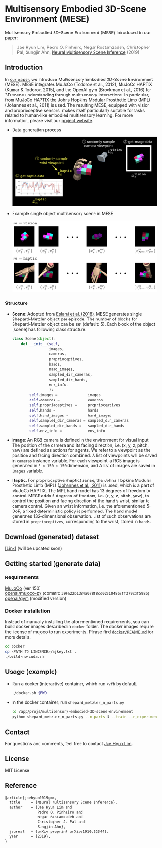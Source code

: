 # Multisensory Embodied 3D-Scene Environment (MESE)
Multisensory Embodied 3D-Scene Environment (MESE) introduced in our paper:
> Jae Hyun Lim, Pedro O. Pinheiro, Negar Rostamzadeh, Christopher Pal, Sungjin Ahn, [Neural Multisensory Scene Inference](https://arxiv.org/abs/1910.02344) (2019)


## Introduction
In [our paper](https://arxiv.org/abs/1910.02344), we introduce Multisensory Embodied 3D-Scene Environment (MESE). MESE integrates MuJoCo (Todorov et al., 2012), MuJoCo HAPTIX (Kumar & Todorov, 2015), and the OpenAI gym (Brockman et al., 2016) for 3D scene understanding through multisensory interactions. In particular, from MuJoCo HAPTIX the Johns Hopkins Modular Prosthetic Limb (MPL) (Johannes et al., 2011) is used. The resulting MESE, equipped with vision and proprioceptive sensors, makes itself particularly suitable for tasks related to human-like embodied multisensory learning. For more information, please visit our [project website](https://sites.google.com/view/generative-multisensory-net).

- Data generation process

  <img src="figs/mese.png" width="600">
  
- Example single object multisensory scene in MESE

  <img src="figs/example_scene.gif" width="600">


### Structure
- **Scene**: Adopted from [Eslami et al. (2018)](https://science.sciencemag.org/node/711469.full), MESE generates single Shepard-Metzler object per episode. The number of blocks for Shepard-Metzler object can be set (default: 5). Each block of the object (scene) has following class structure.
  ```python
  class Scene(object):
      def __init__(self,
                   images,
                   cameras,
                   proprioceptives,
                   hands,
                   hand_images,
                   sampled_dir_cameras,
                   sampled_dir_hands,
                   env_info,
                   ):
          self.images =              images
          self.cameras =             cameras
          self.proprioceptives =     proprioceptives
          self.hands =               hands
          self.hand_images =         hand_images
          self.sampled_dir_cameras = sampled_dir_cameras
          self.sampled_dir_hands =   sampled_dir_hands
          self.env_info =            env_info
  ```

- **Image**: An RGB camera is defined in the environment for visual input. The position of the camera and its facing direction, i.e. (x, y, z, pitch, yaw) are defined as actions for agents. We refer to a viewpoint as the position and facing direction combined. A list of viewpoints will be saved in `cameras` instance variable. For each viewpoint, a RGB image is generated in `3 × 150 × 150` dimension, and A list of images are saved in `images` variable.

- **Haptic**: For proprioceptive (haptic) sense, the Johns Hopkins Modular Prosthetic Limb (MPL) ([Johannes et al., 2011](http://mindtrans.narod.ru/pdfs/Modular_Prosthetic_Limb.pdf)) is used, which is a part of MuJoCo HAPTIX. The MPL hand model has 13 degrees of freedom to control. MESE adds 5 degrees of freedom, i.e. (x, y, z, pitch, yaw), to control the position and facing direction of the hand’s wrist, similar to camera control.
Given an wrist information, i.e. the aforementioned 5-DoF, a fixed deterministic policy is performed. The hand model generates 132-dimensional observation. List of such observations are stored in `proprioceptives`, corresponding to the wrist, stored in `hands`.


## Download (generated) dataset

[[Link]]() (will be updated soon)


## Getting started (generate data)

### Requirements
[MuJoCo](https://mujoco.org/) (ver 150)  
[openai/mujoco-py](openai-mujoco-py) (commit: `399a22b1384a078f8cd02d10486cff379cdf5985`)  
[openai/gym](https://github.com/lim0606/gym) (modified version)

### Docker installation
Instead of manually installing the aforementioned requirements, you can build docker images described in `docker` folder. The docker images require the license of mujoco to run experiments. Please find [`docker/README.md`](https://github.com/lim0606/test-multisensory-embodied-3D-scene-environment/tree/master/docker) for more details.
```sh
cd docker
cp <PATH TO LINCENCE>/mjkey.txt .
./build-no-cuda.sh
```

## Usage (example)

- Run a docker (interactive) container, which run `xvfb` by default.
  ```sh
  ./docker.sh $PWD
  ```
- In the docker container, run `shepard_metzler_n_parts.py`
  ```sh
  cd /app/projs/multisensory-embodied-3D-scene-environment
  python shepard_metzler_n_parts.py --n-parts 5 --train --n_experiments 2000
  ``` 

## Contact
For questions and comments, feel free to contact [Jae Hyun Lim](mailto:jae.hyun.lim@umontreal.ca).

## License
MIT License

## Reference
```
@article{jaehyun2019gmn,
  title     = {Neural Multisensory Scene Inference},
  author    = {Jae Hyun Lim and
               Pedro O. Pinheiro and
               Negar Rostamzadeh and
               Christopher J. Pal and
               Sungjin Ahn},
  journal   = {arXiv preprint arXiv:1910.02344},
  year      = {2019},
}
```
